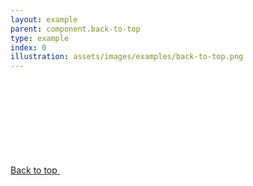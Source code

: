 ```yaml
---
layout: example
parent: component.back-to-top
type: example
index: 0
illustration: assets/images/examples/back-to-top.png
---
```

<div class="ds_back-to-top">
    <a href="#" class="ds_back-to-top__button">Back to top <svg class="ds_icon  ds_back-to-top__icon" aria-hidden="true" role="img"><use xlink:href="/assets/images/icons/icons.stack.svg#arrow-up"></use></svg></a>
</div>
